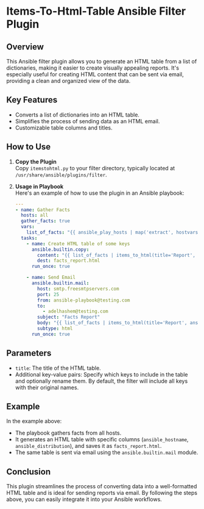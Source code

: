 # Items-To-Html-Table Ansible Filter Plugin

## Overview

This Ansible filter plugin allows you to generate an HTML table from a list of dictionaries, making it easier to create visually appealing reports. It's especially useful for creating HTML content that can be sent via email, providing a clean and organized view of the data.

## Key Features

- Converts a list of dictionaries into an HTML table.
- Simplifies the process of sending data as an HTML email.
- Customizable table columns and titles.

## How to Use

1. **Copy the Plugin**  
   Copy `itemstohtml.py` to your filter directory, typically located at `/usr/share/ansible/plugins/filter`.

2. **Usage in Playbook**  
   Here's an example of how to use the plugin in an Ansible playbook:

   ```yaml
   ---
   - name: Gather Facts
     hosts: all
     gather_facts: true
     vars:
       list_of_facts: "{{ ansible_play_hosts | map('extract', hostvars) | list }}"
     tasks:
       - name: Create HTML table of some keys
         ansible.builtin.copy:
           content: "{{ list_of_facts | items_to_html(title='Report', ansible_hostname='Host Name', ansible_distribution='Distribution') }}"
           dest: facts_report.html
         run_once: true

       - name: Send Email
         ansible.builtin.mail:
           host: smtp.freesmtpservers.com
           port: 25
           from: ansible-playbook@testing.com
           to:
             - adelhashem@testing.com
           subject: "Facts Report"
           body: "{{ list_of_facts | items_to_html(title='Report', ansible_hostname='Host Name', ansible_distribution='Distribution') }}"
           subtype: html
         run_once: true
   ```

## Parameters

- `title`: The title of the HTML table.
- Additional key-value pairs: Specify which keys to include in the table and optionally rename them. By default, the filter will include all keys with their original names.

## Example

In the example above:
- The playbook gathers facts from all hosts.
- It generates an HTML table with specific columns (`ansible_hostname`, `ansible_distribution`), and saves it as `facts_report.html`.
- The same table is sent via email using the `ansible.builtin.mail` module.

## Conclusion

This plugin streamlines the process of converting data into a well-formatted HTML table and is ideal for sending reports via email. By following the steps above, you can easily integrate it into your Ansible workflows.
